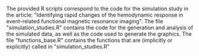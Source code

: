 The provided R scripts correspond to the code for the simulation study in the article: "Identifying rapid changes of the hemodynamic response in event-related functional magnetic resonance imaging".
The file "simulation_studies.R" contains the code for the generation and analysis of the simulated data, as well as the code used to generate the graphics.
The file "functions_base.R" contains the functions that are (implicitly or explicitly) called in "simulation_studies.R"

